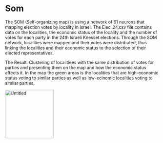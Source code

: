 # Som

The SOM (Self-organizing map) is using a network of 61 neurons that mapping election votes by locality in Israel.
The Elec_24.csv file contains data on the localities, the economic status of the locality and the number of votes for each party in the 24th Israeli Knesset elections.
Through the SOM network, localities were mapped and their votes were distributed, thus linking the localities and their economic status to the selection
of their elected representatives.

The Result:
Clustering of localitiees with the same distribution of votes for parties and presenting them on the map and how the economic status affects it.
In the map the green areas is the localities that are high-economic status voting to similar parties as well as low-ecinomic localities voting to similar parties.

<img width="159" alt="Untitled" src="https://user-images.githubusercontent.com/60240620/174953890-1d22c2e3-bfc3-44d5-87b3-89696b2d9428.png">

